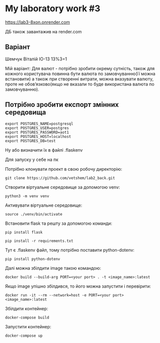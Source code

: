 # My laboratory work #3
https://lab3-8xon.onrender.com

ДБ також завантажив на render.com
## Варіант
Шемчук Віталій ІО-13
13%3=1

Мій варіант:
Для валют - потрібно зробити окрему сутність, також для кожного користувача повинна бути валюта по замовчуванню(її можна встановити) а також при створенні витрати, можна вказувати валюту, проте не обов’язково(якщо не вказали то буде використана валюта по замовчуванню).

## Потрібно зробити експорт змінних середовища

```
export POSTGRES_NAME=postgresql
export POSTGRES_USER=postgres
export POSTGRES_PASSWORD=aot1
export POSTGRES_HOST=localhost
export POSTGRES_DB=test
```
Ну або визначити їх в файлі .flaskenv

Для запуску у себе на пк 

Потрібно клонувати проект в свою робочу директорію:
```
git clone https://github.com/vetshem/lab2_back.git
```
Створити віртуальне середовище за допомогою venv:
```
python3 -m venv venv
```
Активувати віртуальне середовище:
```
source ./venv/bin/activate
```
Встановити flask та решту за допомогою команди:
```
pip install flask
```
```
pip install -r requirements.txt
```
Тут є .flaskenv файл, тому потрібно поставити python-dotenv:
```
pip install python-dotenv
```
Далі можна збілдити image такою командою:
```
docker build --build-arg PORT=<your port> . -t <image_name>:latest
```
Якщо image упішно збілдився, то його можна запустити і перевірити:
```
docker run -it --rm --network=host -e PORT=<your port> <image_name>:latest
```
Збілдити контейнер: 
```
docker-compose build
```
Запустити контейнер:
```
docker-compose up
```
